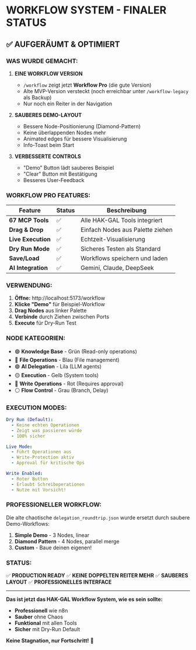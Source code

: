 # WORKFLOW SYSTEM - FINALER STATUS

## ✅ **AUFGERÄUMT & OPTIMIERT**

### **WAS WURDE GEMACHT:**

1. **EINE WORKFLOW VERSION**
   - `/workflow` zeigt jetzt **Workflow Pro** (die gute Version)
   - Alte MVP-Version versteckt (noch erreichbar unter `/workflow-legacy` als Backup)
   - Nur noch ein Reiter in der Navigation

2. **SAUBERES DEMO-LAYOUT**
   - Bessere Node-Positionierung (Diamond-Pattern)
   - Keine überlappenden Nodes mehr
   - Animated edges für bessere Visualisierung
   - Info-Toast beim Start

3. **VERBESSERTE CONTROLS**
   - "Demo" Button lädt sauberes Beispiel
   - "Clear" Button mit Bestätigung
   - Besseres User-Feedback

### **WORKFLOW PRO FEATURES:**

| Feature | Status | Beschreibung |
|---------|--------|--------------|
| **67 MCP Tools** | ✅ | Alle HAK-GAL Tools integriert |
| **Drag & Drop** | ✅ | Einfach Nodes aus Palette ziehen |
| **Live Execution** | ✅ | Echtzeit-Visualisierung |
| **Dry Run Mode** | ✅ | Sicheres Testen als Standard |
| **Save/Load** | ✅ | Workflows speichern und laden |
| **AI Integration** | ✅ | Gemini, Claude, DeepSeek |

### **VERWENDUNG:**

1. **Öffne:** http://localhost:5173/workflow
2. **Klicke "Demo"** für Beispiel-Workflow
3. **Drag Nodes** aus linker Palette
4. **Verbinde** durch Ziehen zwischen Ports
5. **Execute** für Dry-Run Test

### **NODE KATEGORIEN:**

- 🟢 **Knowledge Base** - Grün (Read-only operations)
- 🔵 **File Operations** - Blau (File management)
- 🟣 **AI Delegation** - Lila (LLM agents)
- 🟡 **Execution** - Gelb (System tools)
- 🔴 **Write Operations** - Rot (Requires approval)
- ⚪ **Flow Control** - Grau (Branch, Delay)

### **EXECUTION MODES:**

```yaml
Dry Run (Default):
  - Keine echten Operationen
  - Zeigt was passieren würde
  - 100% sicher

Live Mode:
  - Führt Operationen aus
  - Write-Protection aktiv
  - Approval für kritische Ops

Write Enabled:
  - Roter Button
  - Erlaubt Schreiboperationen
  - Nutze mit Vorsicht!
```

### **PROFESSIONELLER WORKFLOW:**

Die alte chaotische `delegation_roundtrip.json` wurde ersetzt durch saubere Demo-Workflows:

1. **Simple Demo** - 3 Nodes, linear
2. **Diamond Pattern** - 4 Nodes, parallel merge
3. **Custom** - Baue deinen eigenen!

### **STATUS:**

✅ **PRODUCTION READY**
✅ **KEINE DOPPELTEN REITER MEHR**
✅ **SAUBERES LAYOUT**
✅ **PROFESSIONELLES INTERFACE**

---

**Das ist jetzt das HAK-GAL Workflow System, wie es sein sollte:**
- **Professionell** wie n8n
- **Sauber** ohne Chaos
- **Funktional** mit allen Tools
- **Sicher** mit Dry-Run Default

**Keine Stagnation, nur Fortschritt!** 🚀